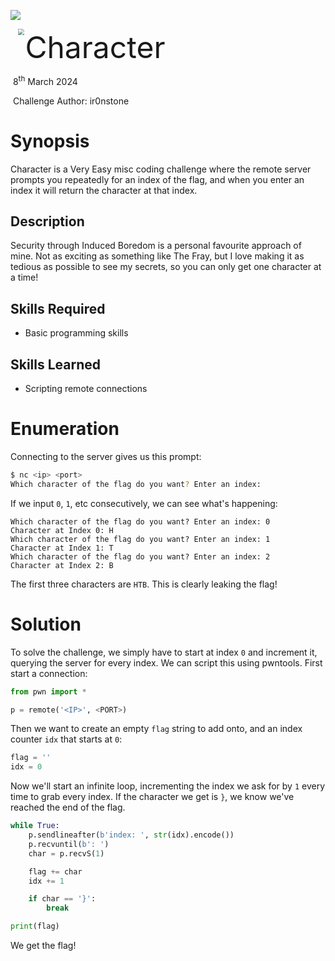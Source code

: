 ![](../../../../../assets/banner.png)

<img src="../../../../../assets/htb.png" style="margin-left: 20px; zoom: 60%;" align=left />        <font size="10">Character</font>

​	8<sup>th</sup> March 2024

​	Challenge Author: ir0nstone





# Synopsis

Character is a Very Easy misc coding challenge where the remote server prompts you repeatedly for an index of the flag, and when you enter an index it will return the character at that index.

## Description

Security through Induced Boredom is a personal favourite approach of mine. Not as exciting as something like The Fray, but I love making it as tedious as possible to see my secrets, so you can only get one character at a time!

## Skills Required
 - Basic programming skills

## Skills Learned
 - Scripting remote connections

# Enumeration

Connecting to the server gives us this prompt:

```sh
$ nc <ip> <port>
Which character of the flag do you want? Enter an index: 
```

If we input `0`, `1`, etc consecutively, we can see what's happening:

```
Which character of the flag do you want? Enter an index: 0
Character at Index 0: H
Which character of the flag do you want? Enter an index: 1
Character at Index 1: T
Which character of the flag do you want? Enter an index: 2
Character at Index 2: B
```

The first three characters are `HTB`. This is clearly leaking the flag!

# Solution

To solve the challenge, we simply have to start at index `0` and increment it, querying the server for every index. We can script this using pwntools. First start a connection:

```python
from pwn import *

p = remote('<IP>', <PORT>)
```

Then we want to create an empty `flag` string to add onto, and an index counter `idx` that starts at `0`:

```python
flag = ''
idx = 0
```

Now we'll start an infinite loop, incrementing the index we ask for by `1` every time to grab every index. If the character we get is `}`, we know we've reached the end of the flag.

```python
while True:
    p.sendlineafter(b'index: ', str(idx).encode())
    p.recvuntil(b': ')
    char = p.recvS(1)

    flag += char
    idx += 1

    if char == '}':
        break

print(flag)
```

We get the flag!